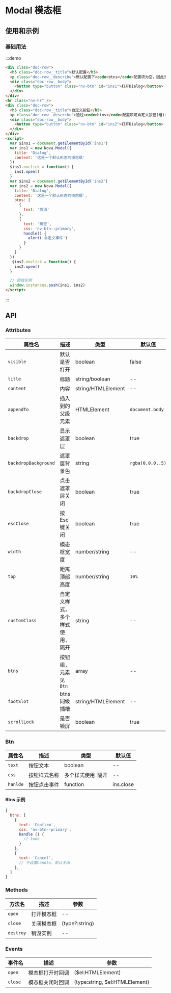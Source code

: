 # Modal 模态框

## 使用和示例

### 基础用法
:::demo
```html
<div class="doc-row">
  <h5 class="doc-row__title">默认配置</h5>
  <p class="doc-row__describe">默认配置下<code>btns</code>配置项为空，因此无按钮</p>
  <div class="doc-row__body">
    <button type="button" class="nv-btn" id="ins1">打开Dialog</button>
  </div>  
</div>
<hr class="nv-hr" />
<div class="doc-row">
  <h5 class="doc-row__title">自定义按钮</h5>
  <p class="doc-row__describe">通过<code>btns</code>配置项可自定义按钮(组)</p>
  <div class="doc-row__body">
    <button type="button" class="nv-btn" id="ins2">打开Dialog</button>
  </div>  
</div>
<script>
  var $ins1 = document.getElementById('ins1')
  var ins1 = new Nova.Modal({
    title: 'Dialog',
    content: '这是一个默认形态的模态框'
  })
  $ins1.onclick = function() {
    ins1.open()
  }
  var $ins2 = document.getElementById('ins2')
  var ins2 = new Nova.Modal({
    title: 'Dialog',
    content: '这是一个默认形态的模态框',
    btns: [
      {
        text: '取消'
      },
      {
        text: '确定',
        css: 'nv-btn--primary',
        handle() {
          alert('自定义事件')
        }
      }  
    ]
  })
   $ins2.onclick = function() {
    ins2.open()
  }

  // 回收实例
  window.instances.push(ins1, ins2)
</script>  
```
:::

## API

### Attributes

| 属性名  |  描述  | 类型 | 默认值 |
|---|---|---|---|
| `visible` | 默认是否打开 | boolean |  false |
| `title` | 标题 | string/boolean | -- |
| `content` | 内容 | string/HTMLElement | -- |
| `appendTo`|  插入到的父级元素 | HTMLElement | `document.body` |
| `backdrop`|  显示遮罩层 | boolean | true |
| `backdropBackground`|  遮罩层背景色 | string | `rgba(0,0,0,.5)` |
| `backdropClose`|  点击遮罩层关闭 | boolean | true |
| `escClose`|  按Esc键关闭 | boolean | true |
| `width`|  模态框宽度 | number/string | -- |
| `top`|  距离顶部高度 | number/string | `10%` |
| `customClass`|  自定义样式，多个样式使用`,`隔开 | string | -- |
| `btns`|  按钮组，元素见`Btn` | array | -- |
| `footSlot`|  btns同级插槽 | string/HTMLElement | -- |
| `scrollLock`|  是否锁屏 | boolean | true |


### Btn

| 属性名  |  描述  | 类型 | 默认值 |
|---|---|---|---|
| `text` | 按钮文本 | boolean |  -- |
| `css` | 按钮样式名称 | 多个样式使用` `隔开 | -- |
| `hanlde` | 按钮点击事件 | function | ins.close |

#### Btns 示例
```javascript
{
  btns: [
    {
      text: 'Confirm',
      css: 'nv-btn--primary',
      handle () {
        // todo
      }
    },
    {
      text: 'Cancel',
      // 不设置handle，默认关闭
    },
  ]
}
```



### Methods

| 方法名  |  描述  | 参数 |
|---|---|---|
| `open` | 打开模态框 | -- |
| `close` | 关闭模态框 | (type?:string) |
| `destroy` | 销毁实例 | -- | 


### Events

| 事件名  |  描述  | 参数 |
|---|---|---|
| `open` | 模态框打开时回调 | ($el:HTMLElement) |
| `close` | 模态框关闭时回调 | (type:string, $el:HTMLElement) |